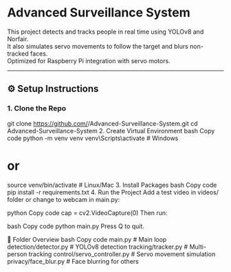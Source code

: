 # Advanced Surveillance System

This project detects and tracks people in real time using YOLOv8 and Norfair.  
It also simulates servo movements to follow the target and blurs non-tracked faces.  
Optimized for Raspberry Pi integration with servo motors.

---

## ⚙️ Setup Instructions

### 1. Clone the Repo
git clone https://github.com/<your-username>/Advanced-Surveillance-System.git
cd Advanced-Surveillance-System
2. Create Virtual Environment
bash
Copy code
python -m venv venv
venv\Scripts\activate        # Windows
# or
source venv/bin/activate     # Linux/Mac
3. Install Packages
bash
Copy code
pip install -r requirements.txt
4. Run the Project
Add a test video in videos/ folder
or change to webcam in main.py:

python
Copy code
cap = cv2.VideoCapture(0)
Then run:

bash
Copy code
python main.py
Press Q to quit.

🧩 Folder Overview
bash
Copy code
main.py                # Main loop
detection/detector.py  # YOLOv8 detection
tracking/tracker.py    # Multi-person tracking
control/servo_controller.py  # Servo movement simulation
privacy/face_blur.py   # Face blurring for others

